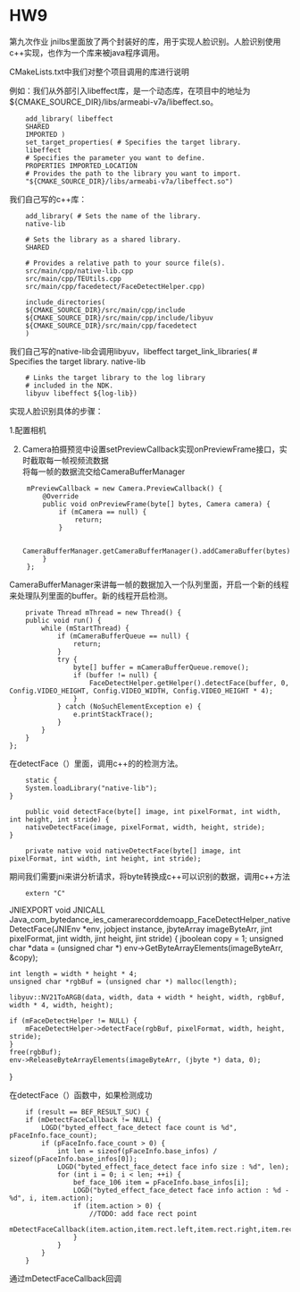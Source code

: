 # HW9
第九次作业
jnilbs里面放了两个封装好的库，用于实现人脸识别。人脸识别使用c++实现，也作为一个库来被java程序调用。  

CMakeLists.txt中我们对整个项目调用的库进行说明  

例如：我们从外部引入libeffect库，是一个动态库，在项目中的地址为${CMAKE_SOURCE_DIR}/libs/armeabi-v7a/libeffect.so。  

        add_library( libeffect
        SHARED
        IMPORTED )
        set_target_properties( # Specifies the target library.
        libeffect
        # Specifies the parameter you want to define.
        PROPERTIES IMPORTED_LOCATION
        # Provides the path to the library you want to import.
        "${CMAKE_SOURCE_DIR}/libs/armeabi-v7a/libeffect.so")
        
我们自己写的c++库：  

        add_library( # Sets the name of the library.
        native-lib

        # Sets the library as a shared library.
        SHARED

        # Provides a relative path to your source file(s).
        src/main/cpp/native-lib.cpp
        src/main/cpp/TEUtils.cpp
        src/main/cpp/facedetect/FaceDetectHelper.cpp)

        include_directories(
        ${CMAKE_SOURCE_DIR}/src/main/cpp/include
        ${CMAKE_SOURCE_DIR}/src/main/cpp/include/libyuv
        ${CMAKE_SOURCE_DIR}/src/main/cpp/facedetect
        )  

我们自己写的native-lib会调用libyuv，libeffect
        target_link_libraries( # Specifies the target library.
         native-lib

        # Links the target library to the log library
        # included in the NDK.
        libyuv libeffect ${log-lib})

实现人脸识别具体的步骤：  

1.配置相机  

2. Camera拍摄预览中设置setPreviewCallback实现onPreviewFrame接口，实时截取每一帧视频流数据  
将每一帧的数据流交给CameraBufferManager  

        mPreviewCallback = new Camera.PreviewCallback() {
            @Override
            public void onPreviewFrame(byte[] bytes, Camera camera) {
                if (mCamera == null) {
                    return;
                }
               
                CameraBufferManager.getCameraBufferManager().addCameraBuffer(bytes);
            }
        };
        
CameraBufferManager来讲每一帧的数据加入一个队列里面，开启一个新的线程来处理队列里面的buffer。新的线程开启检测。   

        private Thread mThread = new Thread() {
        public void run() {
            while (mStartThread) {
                if (mCameraBufferQueue == null) {
                    return;
                }
                try {
                    byte[] buffer = mCameraBufferQueue.remove();
                    if (buffer != null) {
                        FaceDetectHelper.getHelper().detectFace(buffer, 0, Config.VIDEO_HEIGHT, Config.VIDEO_WIDTH, Config.VIDEO_HEIGHT * 4);
                    }
                } catch (NoSuchElementException e) {
                    e.printStackTrace();
                }
            }
        }
    };

 在detectFace（）里面，调用c++的的检测方法。
 
        static {
        System.loadLibrary("native-lib");
    }
    
        public void detectFace(byte[] image, int pixelFormat, int width, int height, int stride) {
        nativeDetectFace(image, pixelFormat, width, height, stride);
    }
        
        private native void nativeDetectFace(byte[] image, int pixelFormat, int width, int height, int stride);        
        
期间我们需要jni来讲分析请求，将byte转换成c++可以识别的数据，调用c++方法  

        extern "C"
JNIEXPORT void JNICALL
Java_com_bytedance_ies_camerarecorddemoapp_FaceDetectHelper_nativeDetectFace(JNIEnv *env,
                                                                             jobject instance,
                                                                             jbyteArray imageByteArr,
                                                                             jint pixelFormat,
                                                                             jint width,
                                                                             jint height,
                                                                             jint stride) {
    jboolean copy = 1;
    unsigned char *data = (unsigned char *) env->GetByteArrayElements(imageByteArr, &copy);

    int length = width * height * 4;
    unsigned char *rgbBuf = (unsigned char *) malloc(length);

    libyuv::NV21ToARGB(data, width, data + width * height, width, rgbBuf, width * 4, width, height);

    if (mFaceDetectHelper != NULL) {
        mFaceDetectHelper->detectFace(rgbBuf, pixelFormat, width, height, stride);
    }
    free(rgbBuf);
    env->ReleaseByteArrayElements(imageByteArr, (jbyte *) data, 0);

}

在detectFace（）函数中，如果检测成功  

        if (result == BEF_RESULT_SUC) {
        if (mDetectFaceCallback != NULL) {
            LOGD("byted_effect_face_detect face count is %d", pFaceInfo.face_count);
            if (pFaceInfo.face_count > 0) {
                int len = sizeof(pFaceInfo.base_infos) / sizeof(pFaceInfo.base_infos[0]);
                LOGD("byted_effect_face_detect face info size : %d", len);
                for (int i = 0; i < len; ++i) {
                    bef_face_106 item = pFaceInfo.base_infos[i];
                    LOGD("byted_effect_face_detect face info action : %d - %d", i, item.action);
                    if (item.action > 0) {
                        //TODO: add face rect point
                        mDetectFaceCallback(item.action,item.rect.left,item.rect.right,item.rect.bottom,item.rect.top);
                    }
                }
            }
        }
        
通过mDetectFaceCallback回调
    














